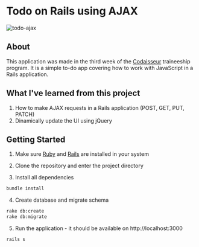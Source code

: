 # Todo on Rails using AJAX

![todo-ajax](https://cloud.githubusercontent.com/assets/20054414/21587149/39a2e308-d0d9-11e6-85ac-185255ce017e.gif)

## About
This application was made in the third week of the [Codaisseur](https://www.codaisseur.com/) traineeship program. It is a simple to-do app  covering how to work with JavaScript in a Rails application.

## What I've learned from this project
1. How to make AJAX requests in a Rails application (POST, GET, PUT, PATCH)
2. Dinamically update the UI using jQuery

## Getting Started
1. Make sure [Ruby](https://www.ruby-lang.org/en/documentation/installation/) and [Rails](http://guides.rubyonrails.org/getting_started.html#installing-rails) are installed in your system

2. Clone the repository and enter the project directory

3. Install all dependencies

  ```bash
  bundle install
  ```
4. Create database and migrate schema

  ```bash
  rake db:create
  rake db:migrate
  ```
  
5. Run the application - it should be available on http://localhost:3000

  ```bash
  rails s
  ```
